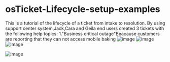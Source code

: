 # osTicket-Lifecycle-setup-examples
This is a tutorial of the lifecycle of a ticket from intake to resolution.
By using support center system,Jack,Cara and Geila end users created 3 tickets with the following help topics:
1."Business critical outage"Beacause customers are reporting that they can not access mobile baking
![image](https://user-images.githubusercontent.com/129979322/235478161-792bda28-7911-406e-b12c-6d6f621079f7.png)
![image](https://user-images.githubusercontent.com/129979322/235480130-eaba9af7-7a97-44c8-adba-35205b3bac9e.png)
![image](https://user-images.githubusercontent.com/129979322/235480421-9507cfe8-1cfb-4a50-9cd8-856a99373dea.png)


![image](https://user-images.githubusercontent.com/129979322/235479446-11524121-4b52-4be9-a1f5-50923a3cd136.png)

